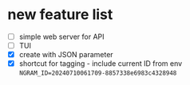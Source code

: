 # new feature list

- [ ] simple web server for API
- [ ] TUI
- [x] create with JSON parameter
- [x] shortcut for tagging - include current ID from env `NGRAM_ID=20240710061709-8857338e6983c4328948`
